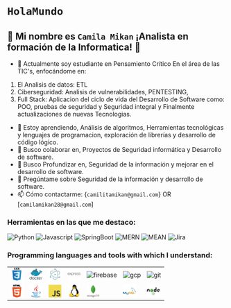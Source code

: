 # `HolaMundo`
## 👋 Mi nombre es `Camila Mikan` ¡Analista en formación de la Informatica! 👋

- 🔭 Actualmente soy estudiante en Pensamiento Crítico En el área de las TIC's, enfocándome en:
1. El Analisis de datos: ETL
2. Ciberseguridad: Analisis de vulnerabilidades, PENTESTING,  
3. Full Stack: Aplicacion del ciclo de vida del Desarrollo de Software como: POO, pruebas de seguridad y Seguridad integral y Finalmente actualizaciones de nuevas Tecnologias.
- 🌱 Estoy aprendiendo, Análisis de algoritmos, Herramientas tecnológicas y lenguajes de programacion, exploración de librerías y desarrollo de código lógico.
- 👯 Busco colaborar en, Proyectos de Seguridad informática y Desarrollo de software.
- 🤔 Busco Profundizar en, Seguridad de la información y mejorar en el desarrollo de software.
- 💬 Pregúntame sobre Seguridad de la información y desarrollo de software.
- 📫 Cómo contactarme: {`camilitamikan@gmail.com`} OR [`camilamikan28@gmail.com`]


### Herramientas en las que me destaco:

![Python](https://img.shields.io/badge/Lenguajes-Python-DataScience)
![Javascript](https://img.shields.io/badge/Lenguajes-Javascript-yellow)
![SpringBoot](https://img.shields.io/badge/Framework-Springboot-blue)
![MERN](https://img.shields.io/badge/Framework-MERN-red)
![MEAN](https://img.shields.io/badge/Framework-MEAN-purple)
![Jira](https://img.shields.io/badge/Agile-Jira-green)

<h3 align="left">Programming languages and tools with which I understand:</h3>
<p align="left"> 
  <table>
    <tr>
      <td>
       <img src="https://raw.githubusercontent.com/devicons/devicon/master/icons/css3/css3-original-wordmark.svg" alt="css3" width="30" height="30"/>
      </td>
      <td>
        <img src="https://raw.githubusercontent.com/devicons/devicon/master/icons/docker/docker-original-wordmark.svg" alt="docker" width="30" height="30"/>
      </td>
      <td>
        <img src="https://raw.githubusercontent.com/devicons/devicon/master/icons/electron/electron-original.svg" alt="electron" width="30" height="30"/>
      </td>
      <td>
        <img src="https://raw.githubusercontent.com/devicons/devicon/master/icons/express/express-original-wordmark.svg" alt="express" width="30" height="30"/>
      </td>
       <td>
        <img src="https://www.vectorlogo.zone/logos/firebase/firebase-icon.svg" alt="firebase" width="30" height="30"/>
      </td>
      <td>
        <img src="https://www.vectorlogo.zone/logos/google_cloud/google_cloud-icon.svg" alt="gcp" width="30" height="30"/>
      </td>
      <td>
        <img src="https://www.vectorlogo.zone/logos/git-scm/git-scm-icon.svg" alt="git" width="30" height="30"/>
      </td>
    </tr>
    <tr>
      <td>
        <img src="https://raw.githubusercontent.com/devicons/devicon/master/icons/html5/html5-original-wordmark.svg" alt="html5" width="30" height="30"/>
      </td>
      <td>
        <img src="https://raw.githubusercontent.com/devicons/devicon/master/icons/java/java-original.svg" alt="java" width="30" height="30"/>
      </td>
      <td>
        <img src="https://raw.githubusercontent.com/devicons/devicon/master/icons/javascript/javascript-original.svg" alt="javascript" width="30" height="30"/>
      </td>
      <td>
        <img src="https://raw.githubusercontent.com/devicons/devicon/master/icons/linux/linux-original.svg" alt="linux" width="30" height="30"/>
      </td>
      <td>
        <img src="https://raw.githubusercontent.com/devicons/devicon/master/icons/mongodb/mongodb-original-wordmark.svg" alt="mongodb" width="30" height="30"/>
      </td>
      <td>
        <img src="https://raw.githubusercontent.com/devicons/devicon/master/icons/mysql/mysql-original-wordmark.svg" alt="mysql" width="30" height="30"/>
      </td>
      <td>
        <img src="https://raw.githubusercontent.com/devicons/devicon/master/icons/nodejs/nodejs-original-wordmark.svg" alt="nodejs" width="30" height="30"/>
      </td>
    </tr>
  </table>
</p>
